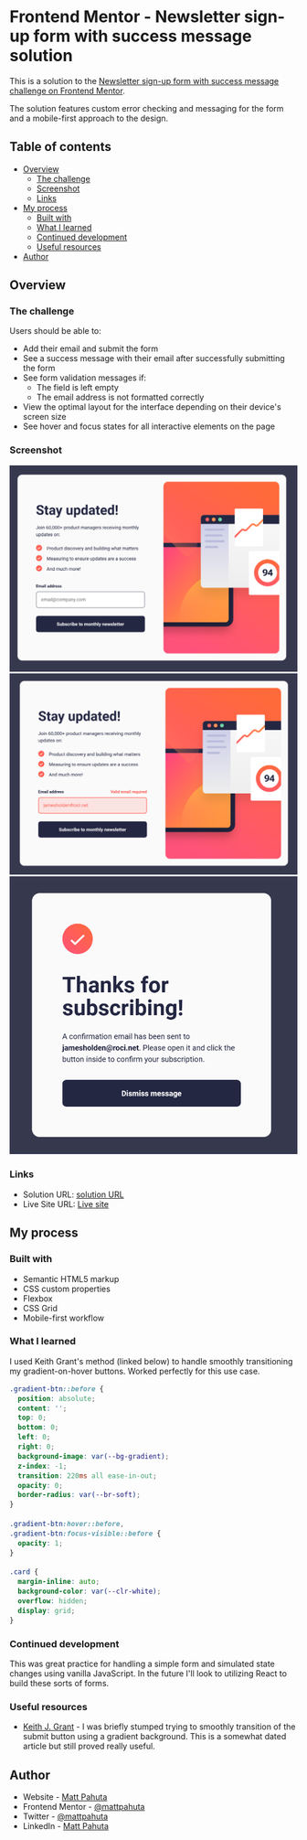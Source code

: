 # Frontend Mentor - Newsletter sign-up form with success message solution

This is a solution to the [Newsletter sign-up form with success message challenge on Frontend Mentor](https://www.frontendmentor.io/challenges/newsletter-signup-form-with-success-message-3FC1AZbNrv). 

The solution features custom error checking and messaging for the form and a mobile-first approach to the design.

## Table of contents

- [Overview](#overview)
  - [The challenge](#the-challenge)
  - [Screenshot](#screenshot)
  - [Links](#links)
- [My process](#my-process)
  - [Built with](#built-with)
  - [What I learned](#what-i-learned)
  - [Continued development](#continued-development)
  - [Useful resources](#useful-resources)
- [Author](#author)

## Overview

### The challenge

Users should be able to:

- Add their email and submit the form
- See a success message with their email after successfully submitting the form
- See form validation messages if:
  - The field is left empty
  - The email address is not formatted correctly
- View the optimal layout for the interface depending on their device's screen size
- See hover and focus states for all interactive elements on the page

### Screenshot

![](./project-ss.jpg)
![](./project-ss-error-state.jpg)
![](./project-ss-success-state.jpg)


### Links

- Solution URL: [solution URL](https://www.frontendmentor.io/solutions/responsive-newsletter-signup-form-using-vanilla-javascript-NG3h7fdGbY)
- Live Site URL: [Live site](https://newsletter-sign-up-bay-nine.vercel.app/)

## My process

### Built with

- Semantic HTML5 markup
- CSS custom properties
- Flexbox
- CSS Grid
- Mobile-first workflow


### What I learned

I used Keith Grant's method (linked below) to handle smoothly transitioning my gradient-on-hover buttons. Worked perfectly for this use case.

```css
.gradient-btn::before {
  position: absolute;
  content: '';
  top: 0;
  bottom: 0;
  left: 0;
  right: 0;
  background-image: var(--bg-gradient);
  z-index: -1;
  transition: 220ms all ease-in-out;
  opacity: 0;
  border-radius: var(--br-soft);
}

.gradient-btn:hover::before,
.gradient-btn:focus-visible::before {
  opacity: 1;
}

.card {
  margin-inline: auto;
  background-color: var(--clr-white);
  overflow: hidden;
  display: grid;
}
```

### Continued development

This was great practice for handling a simple form and simulated state changes using vanilla JavaScript. In the future I'll look to utilizing React to build these sorts of forms.

### Useful resources

- [Keith J. Grant](https://keithjgrant.com/posts/2017/07/transitioning-gradients/) - I was briefly stumped trying to smoothly transition of the submit button using a gradient background. This is a somewhat dated article but still proved really useful.

## Author

- Website - [Matt Pahuta](https://www.mattpahuta.com)
- Frontend Mentor - [@mattpahuta](https://www.frontendmentor.io/profile/MattPahuta)
- Twitter - [@mattpahuta](https://www.twitter.com/MattPahuta)
- LinkedIn - [Matt Pahuta](www.linkedin.com/in/mattpahuta)